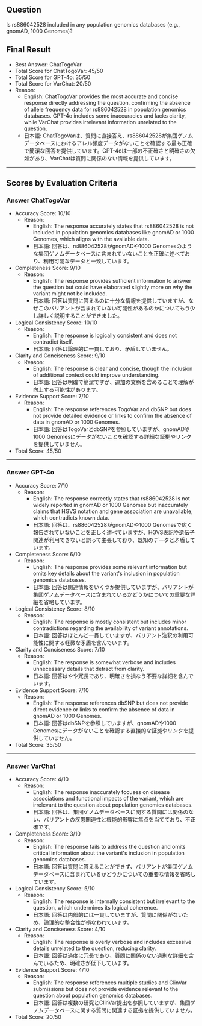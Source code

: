 ## Question

Is rs886042528 included in any population genomics databases (e.g., gnomAD, 1000 Genomes)?

## Final Result

- Best Answer: ChatTogoVar
- Total Score for ChatTogoVar: 45/50
- Total Score for GPT-4o: 35/50
- Total Score for VarChat: 20/50
- Reason:
  - English: ChatTogoVar provides the most accurate and concise response directly addressing the question, confirming the absence of allele frequency data for rs886042528 in population genomics databases. GPT-4o includes some inaccuracies and lacks clarity, while VarChat provides irrelevant information unrelated to the question.
  - 日本語: ChatTogoVarは、質問に直接答え、rs886042528が集団ゲノムデータベースにおけるアレル頻度データがないことを確認する最も正確で簡潔な回答を提供しています。GPT-4oは一部の不正確さと明確さの欠如があり、VarChatは質問に関係のない情報を提供しています。

---

## Scores by Evaluation Criteria

### Answer ChatTogoVar
- Accuracy Score: 10/10
  - Reason: 
    - English: The response accurately states that rs886042528 is not included in population genomics databases like gnomAD or 1000 Genomes, which aligns with the available data.
    - 日本語: 回答は、rs886042528がgnomADや1000 Genomesのような集団ゲノムデータベースに含まれていないことを正確に述べており、利用可能なデータと一致しています。
- Completeness Score: 9/10
  - Reason: 
    - English: The response provides sufficient information to answer the question but could have elaborated slightly more on why the variant might not be included.
    - 日本語: 回答は質問に答えるのに十分な情報を提供していますが、なぜこのバリアントが含まれていない可能性があるのかについてもう少し詳しく説明することができました。
- Logical Consistency Score: 10/10
  - Reason: 
    - English: The response is logically consistent and does not contradict itself.
    - 日本語: 回答は論理的に一貫しており、矛盾していません。
- Clarity and Conciseness Score: 9/10
  - Reason: 
    - English: The response is clear and concise, though the inclusion of additional context could improve understanding.
    - 日本語: 回答は明確で簡潔ですが、追加の文脈を含めることで理解が向上する可能性があります。
- Evidence Support Score: 7/10
  - Reason: 
    - English: The response references TogoVar and dbSNP but does not provide detailed evidence or links to confirm the absence of data in gnomAD or 1000 Genomes.
    - 日本語: 回答はTogoVarとdbSNPを参照していますが、gnomADや1000 Genomesにデータがないことを確認する詳細な証拠やリンクを提供していません。
- Total Score: 45/50

---

### Answer GPT-4o
- Accuracy Score: 7/10
  - Reason: 
    - English: The response correctly states that rs886042528 is not widely reported in gnomAD or 1000 Genomes but inaccurately claims that HGVS notation and gene association are unavailable, which contradicts known data.
    - 日本語: 回答は、rs886042528がgnomADや1000 Genomesで広く報告されていないことを正しく述べていますが、HGVS表記や遺伝子関連が利用できないと誤って主張しており、既知のデータと矛盾しています。
- Completeness Score: 6/10
  - Reason: 
    - English: The response provides some relevant information but omits key details about the variant's inclusion in population genomics databases.
    - 日本語: 回答は関連情報をいくつか提供していますが、バリアントが集団ゲノムデータベースに含まれているかどうかについての重要な詳細を省略しています。
- Logical Consistency Score: 8/10
  - Reason: 
    - English: The response is mostly consistent but includes minor contradictions regarding the availability of variant annotations.
    - 日本語: 回答はほとんど一貫していますが、バリアント注釈の利用可能性に関する軽微な矛盾を含んでいます。
- Clarity and Conciseness Score: 7/10
  - Reason: 
    - English: The response is somewhat verbose and includes unnecessary details that detract from clarity.
    - 日本語: 回答はやや冗長であり、明確さを損なう不要な詳細を含んでいます。
- Evidence Support Score: 7/10
  - Reason: 
    - English: The response references dbSNP but does not provide direct evidence or links to confirm the absence of data in gnomAD or 1000 Genomes.
    - 日本語: 回答はdbSNPを参照していますが、gnomADや1000 Genomesにデータがないことを確認する直接的な証拠やリンクを提供していません。
- Total Score: 35/50

---

### Answer VarChat
- Accuracy Score: 4/10
  - Reason: 
    - English: The response inaccurately focuses on disease associations and functional impacts of the variant, which are irrelevant to the question about population genomics databases.
    - 日本語: 回答は、集団ゲノムデータベースに関する質問には関係のない、バリアントの疾患関連性と機能的影響に焦点を当てており、不正確です。
- Completeness Score: 3/10
  - Reason: 
    - English: The response fails to address the question and omits critical information about the variant's inclusion in population genomics databases.
    - 日本語: 回答は質問に答えることができず、バリアントが集団ゲノムデータベースに含まれているかどうかについての重要な情報を省略しています。
- Logical Consistency Score: 5/10
  - Reason: 
    - English: The response is internally consistent but irrelevant to the question, which undermines its logical coherence.
    - 日本語: 回答は内部的には一貫していますが、質問に関係がないため、論理的な整合性が損なわれています。
- Clarity and Conciseness Score: 4/10
  - Reason: 
    - English: The response is overly verbose and includes excessive details unrelated to the question, reducing clarity.
    - 日本語: 回答は過度に冗長であり、質問に関係のない過剰な詳細を含んでいるため、明確さが低下しています。
- Evidence Support Score: 4/10
  - Reason: 
    - English: The response references multiple studies and ClinVar submissions but does not provide evidence relevant to the question about population genomics databases.
    - 日本語: 回答は複数の研究とClinVar提出を参照していますが、集団ゲノムデータベースに関する質問に関連する証拠を提供していません。
- Total Score: 20/50